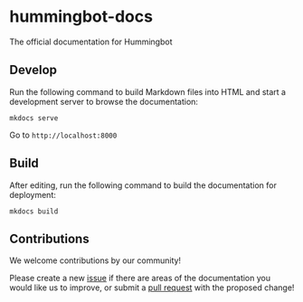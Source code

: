 # hummingbot-docs
The official documentation for Hummingbot

## Develop

Run the following command to build Markdown files into HTML and start a development server to browse the documentation:
```
mkdocs serve
```

Go to `http://localhost:8000`

## Build

After editing, run the following command to build the documentation for deployment:

```
mkdocs build
```

## Contributions

We welcome contributions by our community! 

Please create a new [issue](https://github.com/CoinAlpha/hummingbot/issues) if there are areas of the documentation you would like us to improve, or submit a [pull request](https://github.com/CoinAlpha/hummingbot/pulls) with the proposed change!
